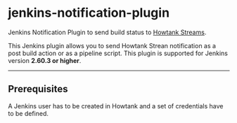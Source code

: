 # jenkins-notification-plugin

Jenkins Notification Plugin to send build status to [Howtank Streams](https://www.howtank.com).

This Jenkins plugin allows you to send Howtank Strean notification as a post build action or as a pipeline script. This plugin is supported for Jenkins version **2.60.3 or higher**.

---

## Prerequisites

A Jenkins user has to be created in Howtank and a set of credentials have to be defined.
